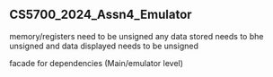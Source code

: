 ## CS5700_2024_Assn4_Emulator

memory/registers need to be unsigned
any data stored needs to bhe unsigned
and data displayed needs to be unsigned

facade for dependencies (Main/emulator level)